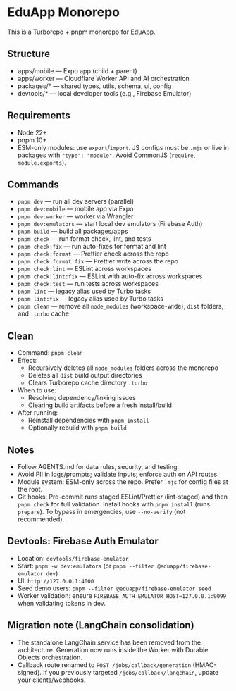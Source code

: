 # EduApp Monorepo

This is a Turborepo + pnpm monorepo for EduApp.

## Structure

- apps/mobile — Expo app (child + parent)
- apps/worker — Cloudflare Worker API and AI orchestration
- packages/\* — shared types, utils, schema, ui, config
- devtools/\* — local developer tools (e.g., Firebase Emulator)

## Requirements

- Node 22+
- pnpm 10+
- ESM-only modules: use `export`/`import`. JS configs must be `.mjs` or live in packages with `"type": "module"`. Avoid CommonJS (`require`, `module.exports`).

## Commands

- `pnpm dev` — run all dev servers (parallel)
- `pnpm dev:mobile` — mobile app via Expo
- `pnpm dev:worker` — worker via Wrangler
- `pnpm dev:emulators` — start local dev emulators (Firebase Auth)
- `pnpm build` — build all packages/apps
- `pnpm check` — run format check, lint, and tests
- `pnpm check:fix` — run auto-fixes for format and lint
- `pnpm check:format` — Prettier check across the repo
- `pnpm check:format:fix` — Prettier write across the repo
- `pnpm check:lint` — ESLint across workspaces
- `pnpm check:lint:fix` — ESLint with auto-fix across workspaces
- `pnpm check:test` — run tests across workspaces
- `pnpm lint` — legacy alias used by Turbo tasks
- `pnpm lint:fix` — legacy alias used by Turbo tasks
- `pnpm clean` — remove all `node_modules` (workspace-wide), `dist` folders, and `.turbo` cache

## Clean

- Command: `pnpm clean`
- Effect:
  - Recursively deletes all `node_modules` folders across the monorepo
  - Deletes all `dist` build output directories
  - Clears Turborepo cache directory `.turbo`
- When to use:
  - Resolving dependency/linking issues
  - Clearing build artifacts before a fresh install/build
- After running:
  - Reinstall dependencies with `pnpm install`
  - Optionally rebuild with `pnpm build`

## Notes

- Follow AGENTS.md for data rules, security, and testing.
- Avoid PII in logs/prompts; validate inputs; enforce auth on API routes.
- Module system: ESM-only across the repo. Prefer `.mjs` for config files at the root.
- Git hooks: Pre-commit runs staged ESLint/Prettier (lint-staged) and then `pnpm check` for full validation. Install hooks with `pnpm install` (runs `prepare`). To bypass in emergencies, use `--no-verify` (not recommended).

## Devtools: Firebase Auth Emulator

- Location: `devtools/firebase-emulator`
- Start: `pnpm -w dev:emulators` (or `pnpm --filter @eduapp/firebase-emulator dev`)
- UI: `http://127.0.0.1:4000`
- Seed demo users: `pnpm --filter @eduapp/firebase-emulator seed`
- Worker validation: ensure `FIREBASE_AUTH_EMULATOR_HOST=127.0.0.1:9099` when validating tokens in dev.

## Migration note (LangChain consolidation)

- The standalone LangChain service has been removed from the architecture. Generation now runs inside the Worker with Durable Objects orchestration.
- Callback route renamed to `POST /jobs/callback/generation` (HMAC-signed). If you previously targeted `/jobs/callback/langchain`, update your clients/webhooks.
